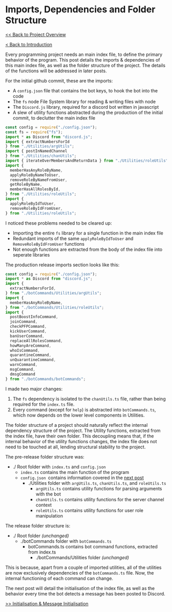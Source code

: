 # Imports, Dependencies and Folder Structure

[<< Back to Project Overview](defenderProject.md)

[< Back to Introduction](introduction.md)

Every programming project needs an main index file, to define the primary behavior of the program. This post details the imports & dependencies of this main index file, as well as the folder structure of the project. The details of the functions will be addressed in later posts.

For the initial github commit, these are the imports:
- A `config.json` file that contains the bot keys, to hook the bot into the code
- The `fs` node File System library for reading & writing files with node
- The `Discord.js` library, required for a discord bot written in javascript
- A slew of utility functions abstracted during the production of the initial commit, to declutter the main index file

```typescript
const config = require("./config.json");
const fs = require("fs");
import * as Discord from "discord.js";
import { extractNumbersForId 
} from "./Utilities/argUtils";
import { postInNamedChannel 
} from "./Utilities/chanUtils";
import { iterateOverMembersAndReturnData } from "./Utilities/roleUtils";
import {
  memberHasAnyRoleByName,
  applyRoleByNameToUser,
  removeRoleByNameFromUser,
  getRoleByName,
  memberHasAllRolesById,
} from "./Utilities/roleUtils";
import {
  applyRoleByIdToUser,
  removeRoleByIdFromUser,
} from "./Utilities/roleUtils";
```

I noticed these problems needed to be cleared up:
- Importing the entire `fs` library for a single function in the main index file
- Redundant imports of the same `applyRoleByIdToUser` and `RemoveRoleByIdFromUser` functions
- Not enough functions are extracted from the body of the index file into seperate libraries

The production release imports section looks like this:

```typescript
const config = require("./config.json");
import * as Discord from "discord.js";
import { 
  extractNumbersForId,
} from "./botCommands/Utilities/argUtils";
import {
  memberHasAnyRoleByName,
} from "./botCommands/Utilities/roleUtils";
import {
  postBoostInfoCommand,
  joinCommand,
  checkPFPCommand,
  kickUserCommand,
  banUserCommand,
  replaceAllRolesCommand,
  howManyAreCommand,
  whoIsCommand,
  quarantineCommand,
  unQuarantineCommand,
  warnCommand,
  msgCommand,
  dmsgCommand
} from "./botCommands/botCommands";
```

I made two major changes:
1. The `fs` dependency is isolated to the `chanUtils.ts` file, rather than being required for the `index.ts` file.
2. Every command (except for `help`) is abstracted into `botCommands.ts`, which now depends on the lower level components in Utilities.

The folder structure of a project should naturally reflect the internal dependency structure of the project. The Utility functions, extracted from the index file, have their own folder. This decoupling means that, if the internal behavior of the utility functions changes, the index file does not need to be touched at all, lending structural stability to the project.

The pre-release folder structure was:

- ./ Root folder with `index.ts` and `config.json`
  - `index.ts` contains the main function of the program
  - `config.json `contains information covered in the [next post](initialisation.md)
    - ./Utilities folder with `argUtils.ts`, `chanUtils.ts`, and `roleUtils.ts`
      - `argUtils.ts` contains utility functions for parsing arguments with the bot
      - `chanUtils.ts` contains utility functions for the server channel context
      - `roleUtils.ts` contains utility functions for user role manipulation

The release folder structure is:

- ./ Root folder *(unchanged)*
  - ./botCommands folder with `botCommands.ts`
    - botCommands.ts contains bot command functions, extracted from index.ts
      - ./botCommands/Utilities folder *(unchanged)*
      
This is because, apart from a couple of imported utilities, all of the utilities are now exclusively dependencies of the `botCommands.ts` file. Now, the internal functioning of each command can change.

The next post will detail the initialisation of the index file, as well as the behavior every time the bot detects a message has been posted to Discord.

[>> Initialisation & Message Initialisation](initialisationAndOnMessage.md)
      
